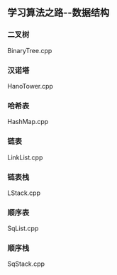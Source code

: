 ## 学习算法之路--数据结构
### 二叉树
BinaryTree.cpp
### 汉诺塔
HanoTower.cpp
### 哈希表
HashMap.cpp
### 链表
LinkList.cpp
### 链表栈
LStack.cpp
### 顺序表
SqList.cpp
### 顺序栈
SqStack.cpp
